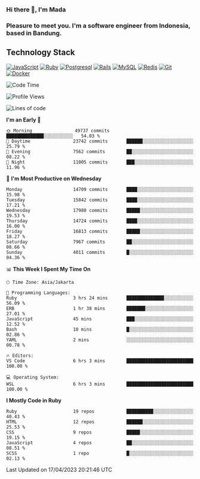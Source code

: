### Hi there 👋, I'm Mada
### Pleasure to meet you. I'm a software engineer from Indonesia, based in Bandung.

## Technology Stack

[![JavaScript](https://img.shields.io/badge/-JavaScript-%23F7DF1C?style=flat-square&logo=javascript&logoColor=000000&labelColor=%23F7DF1C&color=%23FFCE5A)](https://www.javascript.com/)
[![Ruby](https://img.shields.io/badge/Ruby-CC342D?style=flat-square&logo=ruby&logoColor=white)](https://www.ruby-lang.org/en/)
[![Postgresql](https://img.shields.io/badge/PostgreSQL-316192?style=flat-square&logo=postgresql&logoColor=ffffff)](https://www.postgresql.org/)
[![Rails](https://img.shields.io/badge/Ruby_on_Rails-CC0000?style=flat-square&logo=ruby-on-rails&logoColor=white)](https://rubyonrails.org/)
[![MySQL](https://img.shields.io/badge/-MySQL-4479A1?style=flat-square&logo=MySQL&logoColor=ffffff)](https://www.mysql.com/)
[![Redis](https://img.shields.io/badge/-Redis-DC382D?style=flat-square&logo=Redis&logoColor=ffffff)](https://redis.io/)
[![Git](https://img.shields.io/badge/-Git-%23F05032?style=flat-square&logo=git&logoColor=%23ffffff)](https://git-scm.com/)
[![Docker](https://img.shields.io/badge/-Docker-2496ED?style=flat-square&logo=docker&logoColor=ffffff)](https://www.docker.com/)
<!--
**madaarya/madaarya** is a ✨ _special_ ✨ repository because its `README.md` (this file) appears on your GitHub profile.

Here are some ideas to get you started:

- 🔭 I’m currently working on ...
- 🌱 I’m currently learning ...
- 👯 I’m looking to collaborate on ...
- 🤔 I’m looking for help with ...
- 💬 Ask me about ...
- 📫 How to reach me: ...
- 😄 Pronouns: ...
- ⚡ Fun fact: ...
-->
<!--START_SECTION:waka-->
![Code Time](http://img.shields.io/badge/Code%20Time-5%2C332%20hrs%2042%20mins-blue)

![Profile Views](http://img.shields.io/badge/Profile%20Views-0-blue)

![Lines of code](https://img.shields.io/badge/From%20Hello%20World%20I%27ve%20Written-35.7%20million%20lines%20of%20code-blue)

**I'm an Early 🐤** 

```text
🌞 Morning                49737 commits       ██████████████░░░░░░░░░░░   54.03 % 
🌆 Daytime                23742 commits       ██████░░░░░░░░░░░░░░░░░░░   25.79 % 
🌃 Evening                7562 commits        ██░░░░░░░░░░░░░░░░░░░░░░░   08.22 % 
🌙 Night                  11005 commits       ███░░░░░░░░░░░░░░░░░░░░░░   11.96 % 
```
📅 **I'm Most Productive on Wednesday** 

```text
Monday                   14709 commits       ████░░░░░░░░░░░░░░░░░░░░░   15.98 % 
Tuesday                  15842 commits       ████░░░░░░░░░░░░░░░░░░░░░   17.21 % 
Wednesday                17980 commits       █████░░░░░░░░░░░░░░░░░░░░   19.53 % 
Thursday                 14724 commits       ████░░░░░░░░░░░░░░░░░░░░░   16.00 % 
Friday                   16813 commits       █████░░░░░░░░░░░░░░░░░░░░   18.27 % 
Saturday                 7967 commits        ██░░░░░░░░░░░░░░░░░░░░░░░   08.66 % 
Sunday                   4011 commits        █░░░░░░░░░░░░░░░░░░░░░░░░   04.36 % 
```


📊 **This Week I Spent My Time On** 

```text
🕑︎ Time Zone: Asia/Jakarta

💬 Programming Languages: 
Ruby                     3 hrs 24 mins       ██████████████░░░░░░░░░░░   56.09 % 
ERB                      1 hr 38 mins        ███████░░░░░░░░░░░░░░░░░░   27.01 % 
JavaScript               45 mins             ███░░░░░░░░░░░░░░░░░░░░░░   12.52 % 
Bash                     10 mins             █░░░░░░░░░░░░░░░░░░░░░░░░   02.86 % 
YAML                     2 mins              ░░░░░░░░░░░░░░░░░░░░░░░░░   00.78 % 

🔥 Editors: 
VS Code                  6 hrs 3 mins        █████████████████████████   100.00 % 

💻 Operating System: 
WSL                      6 hrs 3 mins        █████████████████████████   100.00 % 
```

**I Mostly Code in Ruby** 

```text
Ruby                     19 repos            ██████████░░░░░░░░░░░░░░░   40.43 % 
HTML                     12 repos            ██████░░░░░░░░░░░░░░░░░░░   25.53 % 
CSS                      9 repos             █████░░░░░░░░░░░░░░░░░░░░   19.15 % 
JavaScript               4 repos             ██░░░░░░░░░░░░░░░░░░░░░░░   08.51 % 
SCSS                     1 repo              █░░░░░░░░░░░░░░░░░░░░░░░░   02.13 % 
```




 Last Updated on 17/04/2023 20:21:46 UTC
<!--END_SECTION:waka-->

